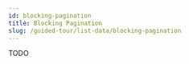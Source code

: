 ```yaml
---
id: blocking-pagination
title: Blocking Pagination
slug: /guided-tour/list-data/blocking-pagination
---
```

TODO
